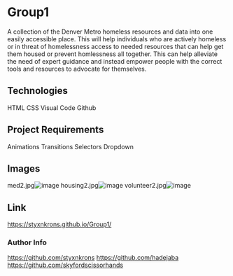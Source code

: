 # Group1
  
  A collection of the Denver Metro homeless resources and data into one easily accessible place. This will help individuals who are actively homeless or in threat of homelessness access to needed resources that can help get them housed or prevent homlessness all together. This can help alleviate the need of expert guidance and instead empower people with the correct tools and resources to advocate for themselves.

## Technologies
HTML
CSS
Visual Code
Github

## Project Requirements

Animations
Transitions
Selectors
Dropdown

## Images
med2.jpg![image](https://user-images.githubusercontent.com/71157519/110568344-12cfcc00-8110-11eb-80f6-edba0ddd6473.png)
housing2.jpg![image](https://user-images.githubusercontent.com/71157519/110568368-1a8f7080-8110-11eb-817e-32df40fad94f.png)
volunteer2.jpg![image](https://user-images.githubusercontent.com/71157519/110568249-f16ee000-810f-11eb-8123-6ae88328f62d.png)


## Link
https://styxnkrons.github.io/Group1/

### Author Info

https://github.com/styxnkrons
https://github.com/hadejaba
https://github.com/skyfordscissorhands



  
  
  
  
